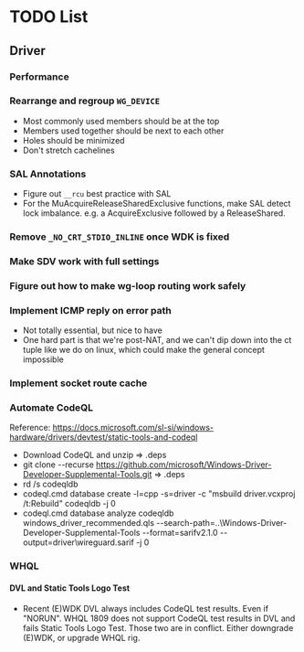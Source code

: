 # TODO List

## Driver

### Performance

### Rearrange and regroup `WG_DEVICE`
- Most commonly used members should be at the top
- Members used together should be next to each other
- Holes should be minimized
- Don't stretch cachelines

### SAL Annotations
- Figure out `__rcu` best practice with SAL
- For the MuAcquireReleaseSharedExclusive functions, make SAL detect lock
  imbalance. e.g. a AcquireExclusive followed by a ReleaseShared.

### Remove `_NO_CRT_STDIO_INLINE` once WDK is fixed

### Make SDV work with full settings

### Figure out how to make wg-loop routing work safely

### Implement ICMP reply on error path
- Not totally essential, but nice to have
- One hard part is that we're post-NAT, and we can't dip down into the ct tuple
  like we do on linux, which could make the general concept impossible

### Implement socket route cache

### Automate CodeQL
Reference: https://docs.microsoft.com/sl-si/windows-hardware/drivers/devtest/static-tools-and-codeql
- Download CodeQL and unzip => .deps
- git clone --recurse https://github.com/microsoft/Windows-Driver-Developer-Supplemental-Tools.git => .deps
- rd /s codeqldb
- codeql.cmd database create -l=cpp -s=driver -c "msbuild driver.vcxproj /t:Rebuild" codeqldb -j 0
- codeql.cmd database analyze codeqldb windows_driver_recommended.qls --search-path=..\Windows-Driver-Developer-Supplemental-Tools --format=sarifv2.1.0 --output=driver\wireguard.sarif -j 0

### WHQL

#### DVL and Static Tools Logo Test
- Recent (E)WDK DVL always includes CodeQL test results. Even if "NORUN". WHQL 1809 does not support CodeQL test results in DVL and fails Static Tools Logo Test. Those two are in conflict. Either downgrade (E)WDK, or upgrade WHQL rig.
